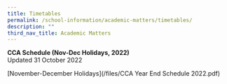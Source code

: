 ```yaml
---
title: Timetables
permalink: /school-information/academic-matters/timetables/
description: ""
third_nav_title: Academic Matters
---
```

**CCA Schedule (Nov-Dec Holidays, 2022)** <br>
Updated 31 October 2022

[November-December Holidays](/files/CCA Year End Schedule 2022.pdf)

